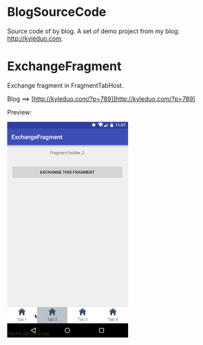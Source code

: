 # BlogSourceCode
Source code of by blog. A set of demo project from my blog: http://kyleduo.com.


ExchangeFragment
===

Exchange fragment in FragmentTabHost.

Blog ==> [http://kyleduo.com/?p=789](http://kyleduo.com/?p=789)

Preview:

![Preview](./preview/ExchangeFragment.gif)

